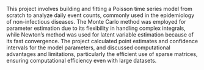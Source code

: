 This project involves building and fitting a Poisson time series model from scratch to analyze daily event counts, commonly used in the epidemiology of non-infectious 
diseases. The Monte Carlo method was employed for parameter estimation due to its flexibility in handling complex integrals, while Newton’s method was used for latent 
variable estimation because of its fast convergence. The project calculated point estimates and confidence intervals for the model parameters, and discussed computational
advantages and limitations, particularly the efficient use of sparse matrices, ensuring computational efficiency even with large datasets.
